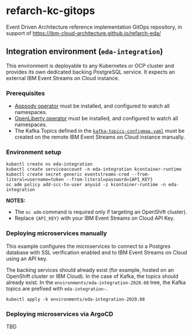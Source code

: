 # refarch-kc-gitops

Event Driven Architecture reference implementation GitOps repository, in support of https://ibm-cloud-architecture.github.io/refarch-eda/

## Integration environment (`eda-integration`)

This environment is deployable to any Kubernetes or OCP cluster and provides its own dedicated backing PostgreSQL service. It expects an external IBM Event Streams on Cloud instance.

### Prerequisites

- [Appsody operator](https://operatorhub.io/operator/appsody-operator) must be installed, and configured to watch all namespaces.
- [OpenLiberty operator](https://operatorhub.io/operator/open-liberty) must be installed, and configured to watch all namespaces.
- The Kafka Topics defined in the [`kafka-topics-configmap.yaml`](env/base/kafka-topics-configmap.yaml) must be created on the remote IBM Event Streams on Cloud instance manually.

### Environment setup

```
kubectl create ns eda-integration
kubectl create serviceaccount -n eda-integration kcontainer-runtime
kubectl create secret generic eventstreams-cred --from-literal=username=token --from-literal=password={API_KEY}
oc adm policy add-scc-to-user anyuid -z kcontainer-runtime -n eda-integration
```

**NOTES:**
- The `oc adm` command is required only if targeting an OpenShift cluster).
- Replace `{API_KEY}` with your IBM Event Streams on Cloud API Key.

### Deploying microservices manually

This example configures the microservices to connect to a Postgres database with SSL verification enabled and to IBM Event Streams on Cloud using an API key.

The backing services should already exist (for example, hosted on an OpenShift cluster or IBM Cloud).  In the case of Kafka, the topics should already exist. In the `environments/eda-integration-2020.08` tree, the Kafka topics are prefixed with `eda-integration-`.

```
kubectl apply -k environments/eda-integration-2020.08
```

### Deploying microservices via ArgoCD

TBD
